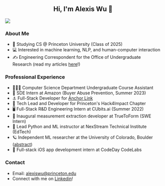 <div> 
  <h2 align="center"> Hi, I'm Alexis Wu 👋 </h2> 
</div>

![](https://komarev.com/ghpvc/?username=alexisjwu&color=blueviolet&style=flat)

### About Me
* 🐅  Studying CS @ Princeton University (Class of 2025)
* 💻 Interested in machine learning, NLP, and human-computer interaction
* ✍️  Engineering Correspondent for the Office of Undergraduate Research (read my articles [here](https://pcur.princeton.edu/author/alexis-wu/)!)

### Professional Experience
* 👩🏻‍🏫 Computer Science Department Undergraduate Course Assistant
* :star2: SDE Intern at Amazon (Buyer Abuse Prevention, Summer 2023)
* ⚓ Full-Stack Developer for [Anchor Link](https://anchorlink.onrender.com/) 
* 🌲  Tech Lead and Developer for Princeton's Hack4Impact Chapter
* 🖥️  Full-Stack R&D Engineering Intern at CUbits.ai (Summer 2022)
* 👕 Inaugural measurement extraction developer at TrueToForm (SWE Intern)
* 📖 Lead Python and ML instructor at NexStream Technical Institute (EdTech)
* 🪐 Independent ML researcher at the University of Colorado, Boulder ([abstract](https://www.ion.org/publications/abstract.cfm?articleID=17855))
* 📱 Full-stack iOS app development intern at CodeDay CodeLabs

### Contact
* Email: alexiswu@princeton.edu
* Connect with me on [Linkedin](http://linkedin.com/in/alexisjwu)!
